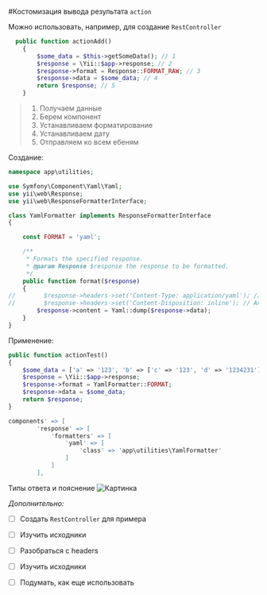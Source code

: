 #Костомизация вывода результата `action`

Можно использовать, например, для создание `RestController`

```php
  public function actionAdd()
    {
        $some_data = $this->getSomeData(); // 1
        $response = \Yii::$app->response; // 2 
        $response->format = Response::FORMAT_RAW; // 3 
        $response->data = $some_data; // 4
        return $response; // 5
    }
```
> 1. Получаем данные
> 2. Берем компонент
> 3. Устанавливаем форматирование
> 4. Устанавливаем дату
> 5. Отправляем ко всем ебеням

Создание:
```php
namespace app\utilities;

use Symfony\Component\Yaml\Yaml;
use yii\web\Response;
use yii\web\ResponseFormatterInterface;

class YamlFormatter implements ResponseFormatterInterface
{

    const FORMAT = 'yaml';

    /**
     * Formats the specified response.
     * @param Response $response the response to be formatted.
     */
    public function format($response)
    {
//        $response->headers->set('Content-Type: application/yaml'); // Если устанавливать, то контент скачивается
//        $response->headers->set('Content-Disposition: inline'); // Аналогично
        $response->content = Yaml::dump($response->data);
    }
}
```

Применение:
```php
public function actionTest()
{
    $some_data = ['a' => '123', 'b' => ['c' => '123', 'd' => '1234231']];
    $response = \Yii::$app->response; 
    $response->format = YamlFormatter::FORMAT;
    $response->data = $some_data; 
    return $response; 
}
```
```php
components' => [
        'response' => [
            'formatters' => [
                'yaml' => [
                    'class' => 'app\utilities\YamlFormatter'
                ]
            ]
        ],
```

Типы ответа и пояснение
![Картинка](https://github.com/rainnogame/TestScheduleCreator/raw/master/!examples/0.res/images/answer_types.png)

*Дополнительно:*
- [ ] Создать `RestController` для примера
- [ ] Изучить исходники
- [ ] Разобраться с headers
- [ ] Изучить исходники
- [ ] Подумать, как еще использовать

